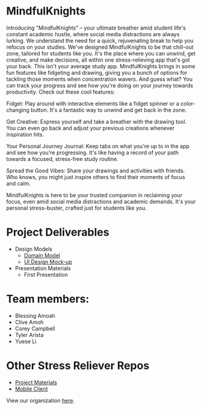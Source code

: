 # MindfulKnights

Introducing "MindfulKnights" – your ultimate breather amid student life's constant academic hustle, where social media distractions are always lurking. We understand the need for a quick, rejuvenating break to help you refocus on your studies.
We've designed MindfulKnights to be that chill-out zone, tailored for students like you. It's the place where you can unwind, get creative, and make decisions, all within one stress-relieving app that's got your back.
This isn't your average study app. MindfulKnights brings in some fun features like fidgeting and drawing, giving you a bunch of options for tackling those moments when concentration wavers. And guess what? You can track your progress and see how you're doing on your journey towards productivity.
Check out these cool features:

Fidget: Play around with interactive elements like a fidget spinner or a color-changing button. It's a fantastic way to unwind and get back in the zone.

Get Creative: Express yourself and take a breather with the drawing tool. You can even go back and adjust your previous creations whenever inspiration hits.

Your Personal Journey Journal: Keep tabs on what you're up to in the app and see how you're progressing. It's like having a record of your path towards a focused, stress-free study routine.

Spread the Good Vibes: Share your drawings and activities with friends. Who knows, you might just inspire others to find their moments of focus and calm.

MindfulKnights is here to be your trusted companion in reclaiming your focus, even amid social media distractions and academic demands. It's your personal stress-buster, crafted just for students like you.

# Project Deliverables
- Design Models
  - [Domain Model](https://github.com/calvin-cs262-fall2023-teamh/stressReliever-project/blob/main/images/CS262%20UML%20Diagram.pdf)
  - [UI Design Mock-up](https://github.com/calvin-cs262-fall2023-teamh/stressReliever-project/blob/main/images/UpdatedUI.pdf)
- Presentation Materials
  - First Presentation


# Team members: 
- Blessing Amoah
- Clive Amoh
- Corey Campbell
- Tyler Arista
- Yuese Li

# Other Stress Reliever Repos
- [Project Materials](https://github.com/calvin-cs262-fall2023-teamh/stressReliver-project)
- [Mobile Client](https://github.com/calvin-cs262-fall2023-teamh/stressReliever-client)

View our organization [here](https://github.com/calvin-cs262-fall2023-teamh).
